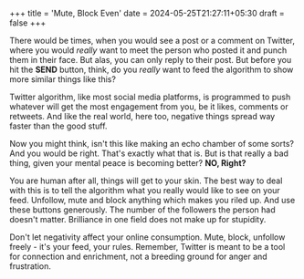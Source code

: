 +++
title = 'Mute, Block Even'
date = 2024-05-25T21:27:11+05:30
draft = false
+++

There would be times, when you would see a post or a comment on Twitter, where you would *really* want to meet the person who posted it and punch them in their face. But alas, you can only reply to their post. But before you hit the **SEND** button, think, do you *really* want to feed the algorithm to show more similar things like this?

Twitter algorithm, like most social media platforms, is programmed to push whatever will get the most engagement from you, be it likes, comments or retweets. And like the real world, here too, negative things spread way faster than the good stuff.

Now you might think, isn't this like making an echo chamber of some sorts? And you would be right. That's exactly what that is. But is that really a bad thing, given your mental peace is becoming better? **NO, Right?**

You are human after all, things will get to your skin. The best way to deal with this is to tell the algorithm what you really would like to see on your feed. Unfollow, mute and block anything which makes you riled up. And use these buttons generously. 
The number of the followers the person had doesn't matter. Brilliance in one field does not make up for stupidity.

Don't let negativity affect your online consumption. Mute, block, unfollow freely - it's your feed, your rules. Remember, Twitter is meant to be a tool for connection and enrichment, not a breeding ground for anger and frustration.


